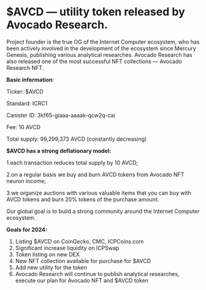 # $AVCD — utility token released by Avocado Research.

Project founder is the true OG of the Internet Computer ecosystem, who has been actively involved in the development of the ecosystem since Mercury Genesis, publishing various analytical researches. Avocado Research has also released one of the most successful NFT collections — Avocado Research NFT.

**Basic information**:

Ticker: $AVCD 

Standard: ICRC1 

Canister ID: 3kf65-giaaa-aaaak-qcw2q-cai
 
Fee: 10 AVCD 

Total supply: 99,299,373 AVCD (constantly decreasing)

**$AVCD has a strong deflationary model:**

1.each transaction reduces total supply by 10 AVCD;

2.on a regular basis we buy and burn AVCD tokens from Avocado NFT neuron income;

3.we organize auctions with various valuable items that you can buy with AVCD tokens and burn 20% tokens of the purchase amount.


Our global goal is to build a strong community around the Internet Computer ecosystem. 

**Goals for 2024:**

1. Listing $AVCD on CoinGecko, CMC, ICPCoins.com 
2. Significant increase liquidity on ICPSwap
3. Token listing on new DEX
4. New NFT collection available for purchase for $AVCD
5. Add new utility for the token
6. Avocado Research will continue to publish analytical researches, execute our plan for Avocado NFT and $AVCD token
